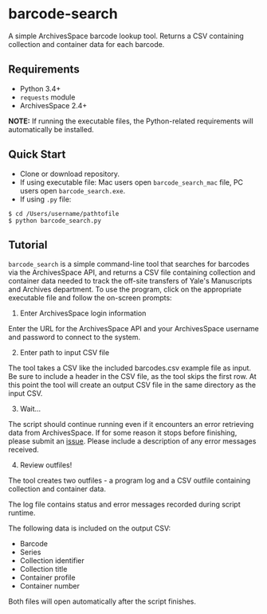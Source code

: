 # barcode-search

A simple ArchivesSpace barcode lookup tool. Returns a CSV containing collection and container data for each barcode.

## Requirements

* Python 3.4+
* `requests` module
* ArchivesSpace 2.4+

__NOTE:__ If running the executable files, the Python-related requirements will automatically be installed.

## Quick Start

* Clone or download repository.
* If using executable file: Mac users open `barcode_search_mac` file, PC users open `barcode_search.exe`.
* If using `.py` file:

```
$ cd /Users/username/pathtofile
$ python barcode_search.py
``` 

## Tutorial

`barcode_search` is a simple command-line tool that searches for barcodes via the ArchivesSpace API, and returns a CSV file containing collection and container data needed to track the off-site transfers of Yale's Manuscripts and Archives department. To use the program, click on the appropriate executable file and follow the on-screen prompts:

1. Enter ArchivesSpace login information

Enter the URL for the ArchivesSpace API and your ArchivesSpace username and password to connect to the system.

2. Enter path to input CSV file

The tool takes a CSV like the included barcodes.csv example file as input. Be sure to include a header in the CSV file, as the tool skips the first row. At this point the tool will create an output CSV file in the same directory as the input CSV.

3. Wait...

The script should continue running even if it encounters an error retrieving data from ArchivesSpace. If for some reason it stops before finishing, please submit an [issue](https://github.com/ucancallmealicia/barcode_search/issues). Please include a description of any error messages received.

4. Review outfiles!

The tool creates two outfiles - a program log and a CSV outfile containing collection and container data. 

The log file contains status and error messages recorded during script runtime.

The following data is included on the output CSV:

* Barcode
* Series
* Collection identifier
* Collection title
* Container profile
* Container number

Both files will open automatically after the script finishes.
